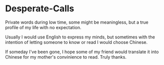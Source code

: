 # Desperate-Calls
Private words during low time, some might be meaningless, but a true profile of my life with no expectation.

Usually I would use English to express my minds, but sometimes with the intention of letting someone to know or read I would choose Chinese.

If someday I've been gone, I hope some of my friend would translate it into Chinese for my mother's convinience to read. Truly thanks.
